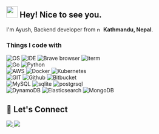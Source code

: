 ## <img src="https://emojis.slackmojis.com/emojis/images/1531849430/4246/blob-sunglasses.gif?1531849430" width="30"/> Hey! Nice to see you.


I'm Ayush, Backend developer from <img src="https://img.icons8.com/fluency/48/nepal.png" width="13" alt="nepal"/> <b>Kathmandu, Nepal</b>. </p>
<h3>Things I code with</h3>

  ![OS](https://img.shields.io/badge/mac%20os-000000?style=for-the-badge&logo=apple)
  ![IDE](https://img.shields.io/badge/VS%20Code-007ACC?style=for-the-badge&logo=visualstudiocode)
  ![Brave browser](https://img.shields.io/badge/Brave-FF1B2D?style=for-the-badge&logo=Brave&logoColor=white)
  ![iterm](https://img.shields.io/badge/iTerm2-000000?style=for-the-badge&logo=iterm2&logoColor=white)  
  ![Go](https://img.shields.io/badge/Go-00ADD8?style=for-the-badge&logo=go&logoColor=white) ![Python](https://img.shields.io/badge/Python-FFD43B?style=for-the-badge&logo=python&logoColor=blue)  
  ![AWS](https://img.shields.io/badge/Amazon_AWS-FF9900?style=for-the-badge&logo=amazonaws&logoColor=white)
  ![Docker](https://img.shields.io/badge/Docker-2CA5E0?style=for-the-badge&logo=docker&logoColor=white)
  ![Kubernetes](https://img.shields.io/badge/kubernetes-326ce5.svg?&style=for-the-badge&logo=kubernetes&logoColor=white)  
  ![GIT](https://img.shields.io/badge/GIT-E44C30?style=for-the-badge&logo=git&logoColor=white)
  ![Github](https://img.shields.io/badge/GitHub-100000?style=for-the-badge&logo=github&logoColor=white)
  ![Bitbucket](https://img.shields.io/badge/Bitbucket-0747a6?style=for-the-badge&logo=bitbucket&logoColor=white)  
  ![MySQL](https://img.shields.io/badge/MySQL-005C84?style=for-the-badge&logo=mysql&logoColor=white)
  ![sqlite](https://img.shields.io/badge/Sqlite-003B57?style=for-the-badge&logo=sqlite&logoColor=white)
  ![postgrsql](https://img.shields.io/badge/PostgreSQL-316192?style=for-the-badge&logo=postgresql&logoColor=white)  
  ![DynamoDB](https://img.shields.io/badge/Amazon%20DynamoDB-4053D6?style=for-the-badge&logo=Amazon%20DynamoDB&logoColor=white)
  ![Elasticsearch](https://img.shields.io/badge/Elasticsearch-005571?style=for-the-badge&logo=elasticsearch&logoColor=white)
  ![MongoDB](https://img.shields.io/badge/MongoDB-47A248?style=for-the-badge&logo=mongodb&logoColor=white)  
  
## 🤝 Let's Connect
<a href="https://github.com/ayush723" target="_blank">
  <img src="https://img.shields.io/badge/GitHub-181717?style=for-the-badge&logo=github" />
 </a>

<a href="https://www.linkedin.com/in/ayush723/" target="_blank">
  <img src="https://img.shields.io/badge/LinkedIn-0A66C2?style=for-the-badge&logo=linkedin" />
 </a>
